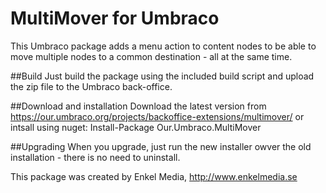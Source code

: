 MultiMover for Umbraco
=====

This Umbraco package adds a menu action to content nodes to be able to move multiple nodes to a common destination - all at the same time.

##Build
Just build the package using the included build script and upload the zip file to the Umbraco back-office. 

##Download and installation
Download the latest version from https://our.umbraco.org/projects/backoffice-extensions/multimover/ or intsall using nuget: Install-Package Our.Umbraco.MultiMover

##Upgrading
When you upgrade, just run the new installer owver the old installation - there is no need to uninstall.

This package was created by Enkel Media, http://www.enkelmedia.se

